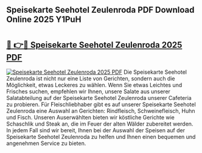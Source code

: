 ## Speisekarte Seehotel Zeulenroda PDF Download Online 2025 Y1PuH

# <h2><a href="http://gc6md8.nevu.top/?p=Speisekarte+Seehotel+Zeulenroda">🔗 👉🔴 Speisekarte Seehotel Zeulenroda 2025 PDF</a></h2>

[![Speisekarte Seehotel Zeulenroda 2025 PDF](https://i.imgur.com/dBaPXMq.png)](http://gc6md8.nevu.top/?p=Speisekarte+Seehotel+Zeulenroda)
Die Speisekarte Seehotel Zeulenroda ist nicht nur eine Liste von Gerichten, sondern auch die Möglichkeit, etwas Leckeres zu wählen. Wenn Sie etwas Leichtes und Frisches suchen, empfehlen wir Ihnen, unsere Salate aus unserer Salatabteilung auf der Speisekarte Seehotel Zeulenroda unserer Cafeteria zu probieren. Für Fleischliebhaber gibt es auf unserer Speisekarte Seehotel Zeulenroda eine Auswahl an Gerichten: Rindfleisch, Schweinefleisch, Huhn und Fisch. Unseren Auserwählten bieten wir köstliche Gerichte wie Schaschlik und Steak an, die im Feuer der alten Wälder zubereitet werden. In jedem Fall sind wir bereit, Ihnen bei der Auswahl der Speisen auf der Speisekarte Seehotel Zeulenroda zu helfen und Ihnen einen bequemen und angenehmen Service zu bieten.
